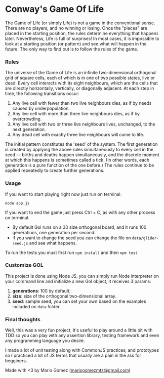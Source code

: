 Conway's Game Of Life
=====================

The Game of Life (or simply Life) is not a game in the conventional sense. There are no players, and no winning or losing. Once the "pieces" are placed in the starting position, the rules determine everything that happens later. Nevertheless, Life is full of surprises! In most cases, it is impossible to look at a starting position (or pattern) and see what will happen in the future. The only way to find out is to follow the rules of the game.

### Rules ###

The universe of the Game of Life is an infinite two-dimensional orthogonal grid of square cells, each of which is in one of two possible states, live or dead. Every cell interacts with its eight neighbours, which are the cells that are directly horizontally, vertically, or diagonally adjacent. At each step in time, the following transitions occur:

1. Any live cell with fewer than two live neighbours dies, as if by needs caused by underpopulation.
2. Any live cell with more than three live neighbours dies, as if by overcrowding.
3. Any live cell with two or three live neighbours lives, unchanged, to the next generation.
4. Any dead cell with exactly three live neighbours will come to life.

The initial pattern constitutes the 'seed' of the system. The first generation is created by applying the above rules simultaneously to every cell in the seed — births and deaths happen simultaneously, and the discrete moment at which this happens is sometimes called a tick. (In other words, each generation is a pure function of the one before.) The rules continue to be applied repeatedly to create further generations.

### Usage ###

If you want to start playing right now just run on terminal:

`node app.js`

If you want to end the game just press Ctrl + C, as with any other process on terminal.

* By default Gol runs on a 30 size orthogonal board, and it runs 100 generations, one generation per second.
* If you want to change the seed you can change the file on `data/glider-seed.js` and see what happens.

To run the tests you must first run `npm install` and then `npm test`

### Customize GOL ###

This project is done using Node JS, you can simply run Node interpreter on your command line and initialize a new Gol object, it receives 3 params:

1. **generations**: 100 by default;
2. **size**: size of the orthogonal two-dimensional array.
3. **seed**: sample seed, you can set your own based on the examples included on `data` folder.

### Final thoughts ###
Well, this was a very fun project, it's useful to play around a little bit with TDD so you can play with any assertion library, testing framework and even any programming language you desire.

I made a lot of unit testing along with CommonJS practices, and prototypes so I practiced a lot of JS terms that usually are a pain in the ass for begginers.

Made with <3 by Mario Gomez (mariogomezmtz@gmail.com)

